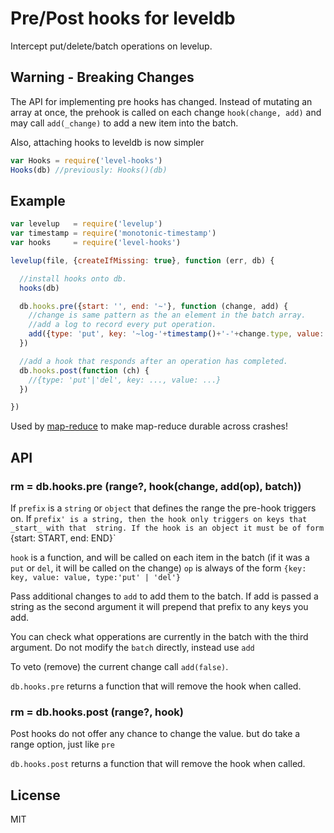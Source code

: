 # Pre/Post hooks for leveldb

Intercept put/delete/batch operations on levelup.

## Warning - Breaking Changes
 
The API for implementing pre hooks has changed.
Instead of mutating an array at once, the prehook
is called on each change `hook(change, add)`
and may call `add(_change)` to add a new item into the batch.

Also, attaching hooks to leveldb is now simpler
``` js
var Hooks = require('level-hooks')
Hooks(db) //previously: Hooks()(db)
```

## Example

``` js
var levelup   = require('levelup')
var timestamp = require('monotonic-timestamp')
var hooks     = require('level-hooks')

levelup(file, {createIfMissing: true}, function (err, db) {

  //install hooks onto db.
  hooks(db)

  db.hooks.pre({start: '', end: '~'}, function (change, add) {
    //change is same pattern as the an element in the batch array.
    //add a log to record every put operation.
    add({type: 'put', key: '~log-'+timestamp()+'-'+change.type, value: change.key})
  })

  //add a hook that responds after an operation has completed.
  db.hooks.post(function (ch) {
    //{type: 'put'|'del', key: ..., value: ...}
  })

})
```

Used by [map-reduce](https://github.com/dominictarr/map-reduce) 
to make map-reduce durable across crashes!

## API

### rm = db.hooks.pre (range?, hook(change, add(op), batch))

If `prefix` is a `string` or `object` that defines the range the pre-hook triggers on.
If `prefix' is a string, then the hook only triggers on keys that _start_ with that 
string. If the hook is an object it must be of form `{start: START, end: END}`

`hook` is a function, and will be called on each item in the batch 
(if it was a `put` or `del`, it will be called on the change)
`op` is always of the form `{key: key, value: value, type:'put' | 'del'}`

Pass additional changes to `add` to add them to the batch.
If add is passed a string as the second argument it will prepend that prefix
to any keys you add.

You can check what opperations are currently in the batch with the third argument.
Do not modify the `batch` directly, instead use `add`

To veto (remove) the current change call `add(false)`.

`db.hooks.pre` returns a function that will remove the hook when called.

### rm = db.hooks.post (range?, hook)

Post hooks do not offer any chance to change the value.
but do take a range option, just like `pre`

`db.hooks.post` returns a function that will remove the hook when called.

## License

MIT
